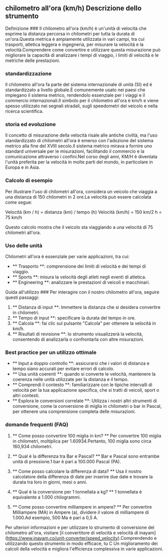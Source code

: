 ## chilometro all'ora (km/h) Descrizione dello strumento

Definizione ###
Il chilometro all'ora (km/h) è un'unità di velocità che esprime la distanza percorsa in chilometri per tutta la durata di un'ora.Questa metrica è ampiamente utilizzata in vari campi, tra cui trasporti, atletica leggera e ingegneria, per misurare la velocità e la velocità.Comprendere come convertire e utilizzare questa misurazione può migliorare la capacità di analizzare i tempi di viaggio, i limiti di velocità e le metriche delle prestazioni.

### standardizzazione
Il chilometro all'ora fa parte del sistema internazionale di unità (SI) ed è standardizzato a livello globale.È comunemente usato nei paesi che impiegano il sistema metrico, rendendolo essenziale per i viaggi e il commercio internazionali.Il simbolo per il chilometro all'ora è km/h e viene spesso utilizzato nei segnali stradali, sugli speedometri del veicolo e nella ricerca scientifica.

### storia ed evoluzione
Il concetto di misurazione della velocità risale alle antiche civiltà, ma l'uso standardizzato di chilometri all'ora è emerso con l'adozione del sistema metrico alla fine del XVIII secolo.Il sistema metrico mirava a fornire uno standard universale per le misurazioni, facilitando il commercio e la comunicazione attraverso i confini.Nel corso degli anni, KM/H è diventata l'unità preferita per la velocità in molte parti del mondo, in particolare in Europa e in Asia.

### Calcolo di esempio
Per illustrare l'uso di chilometri all'ora, considera un veicolo che viaggia a una distanza di 150 chilometri in 2 ore.La velocità può essere calcolata come segue:

Velocità (km / h) = distanza (km) / tempo (h)
Velocità (km/h) = 150 km/2 h = 75 km/h

Questo calcolo mostra che il veicolo sta viaggiando a una velocità di 75 chilometri all'ora.

### Uso delle unità
Chilometri all'ora è essenziale per varie applicazioni, tra cui:

- ** Trasporto **: comprensione dei limiti di velocità e dei tempi di viaggio.
- ** Sports **: misura la velocità degli atleti negli eventi di atletica.
- ** Engineering **: analizzare le prestazioni di veicoli e macchinari.

Guida all'utilizzo ###
Per interagire con il nostro chilometro all'ora, seguire questi passaggi:

1. ** Distanza di input **: Immettere la distanza che si desidera convertire in chilometri.
2. ** Tempo di input **: specificare la durata del tempo in ore.
3. ** Calcola **: fai clic sul pulsante "Calcola" per ottenere la velocità in km/h.
4. ** Risultati di revisione **: lo strumento visualizzerà la velocità, consentendo di analizzarla o confrontarla con altre misurazioni.

### Best practice per un utilizzo ottimale
- ** Input a doppio controllo **: assicurarsi che i valori di distanza e tempo siano accurati per evitare errori di calcolo.
- ** Usa unità coerenti **: quando si converte le velocità, mantenere la coerenza nelle unità utilizzate per la distanza e il tempo.
- ** Comprendi il contesto **: familiarizzare con le tipiche intervalli di velocità per la tua applicazione specifica, che si tratti di veicoli, sport o altri contesti.
- ** Esplora le conversioni correlate **: Utilizza i nostri altri strumenti di conversione, come la conversione di miglia in chilometri o bar in Pascal, per ottenere una comprensione completa delle misurazioni.

### domande frequenti (FAQ)

1. ** Come posso convertire 100 miglia in km? **
Per convertire 100 miglia in chilometri, moltiplica per 1.60934.Pertanto, 100 miglia sono circa 160,934 chilometri.

2. ** Qual è la differenza tra Bar e Pascal? **
Bar e Pascal sono entrambe unità di pressione.1 bar è pari a 100.000 Pascal (PA).

3. ** Come posso calcolare la differenza di data? **
Usa il nostro calcolatore della differenza di date per inserire due date e trovare la durata tra loro in giorni, mesi o anni.

4. ** Qual è la conversione per 1 tonnellata a kg? **
1 tonnellata è equivalente a 1.000 chilogrammi.

5. ** Come posso convertire milliampere in ampere? **
Per convertire Milliampere (MA) in Ampere (a), dividere il valore di milliampere di 1.000.Ad esempio, 500 Ma è pari a 0,5 A.

Per ulteriori informazioni e per utilizzare lo strumento di conversione del chilometro all'ora, visitare [il convertitore di velocità e velocità di inayam] (https://www.inayam.co/unit-converter/speed_velocity).Comprendendo e utilizzando questo strumento in modo efficace, tu C Un miglioramento dei calcoli della velocità e migliora l'efficienza complessiva in varie applicazioni.